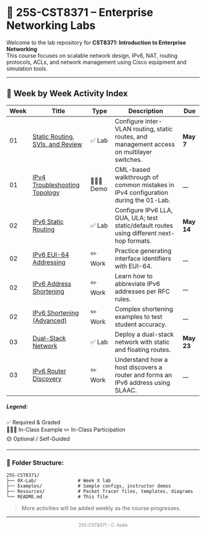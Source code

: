 
# 📘 25S-CST8371 – Enterprise Networking Labs

Welcome to the lab repository for **CST8371: Introduction to Enterprise Networking**  
This course focuses on scalable network design, IPv6, NAT, routing protocols, ACLs, and network management using Cisco equipment and simulation tools.

---

## 📅 Week by Week Activity Index

| Week | Title                                                                    | Type         | Description                                                                                | Due        |
| ---- | ------------------------------------------------------------------------ | ------------ | ------------------------------------------------------------------------------------------ | ---------- |
| 01   | [Static Routing, SVIs, and Review](./01-Lab-Review/README.md)            | ✅ Lab        | Configure inter-VLAN routing, static routes, and management access on multilayer switches. | **May 7**  |
| 01   | [IPv4 Troubleshooting Topology](./Examples/01-Example/01-Example.md)     | 👩🏽‍🏫 Demo | CML-based walkthrough of common mistakes in IPv4 configuration during the 01-Lab.          | __         |
| 02   | [IPv6 Static Routing](./02-Lab-IPv6/02-Lab-IPv6.md)                      | ✅ Lab        | Configure IPv6 LLA, GUA, ULA; test static/default routes using different next-hop formats. | **May 14** |
| 02   | [IPv6 EUI-64 Addressing](./Resources/ipv6-eui64-student.md)              | ✏️ Work      | Practice generating interface identifiers with EUI-64.                                     | __         |
| 02   | [IPv6 Address Shortening](./Resources/ipv6-shorten-student.md)           | ✏️ Work      | Learn how to abbreviate IPv6 addresses per RFC rules.                                      | __         |
| 02   | [IPv6 Shortening (Advanced)](./Resources/ipv6-shorten-student-tricky.md) | ✏️ Work      | Complex shortening examples to test student accuracy.                                      | __         |
| 03   | [Dual-Stack Network](./03-PT-Dual-Stack/03-PT-Dual-Stack.md)             | ✅ Lab        | Deploy a dual-stack network with static and floating routes.                               | **May 23** |
| 03   | [IPv6 Router Discovery](Resources/IPv6-Router-Discovery-SLAAC.md)        | ✏️ Work      | Understand how a host discovers a router and forms an IPv6 address using SLAAC.            | __         |

##### **Legend**:  
✅ Required & Graded  
👩🏽‍🏫 In-Class Example
✏️ In-Class Participation  
🟡 Optional / Self-Guided

---

### 📁 Folder Structure:

```
25S-CST8371/
├── 0X-Lab/               # Week X lab
├── Examples/             # Sample configs, instructor demos
├── Resources/            # Packet Tracer files, templates, diagrams
└── README.md             # This file
```

> More activities will be added weekly as the course progresses.

---
<p style="font-size: 0.8em; text-align: center; color: gray;">
25S-CST8371 - C. Ayala
</p>
